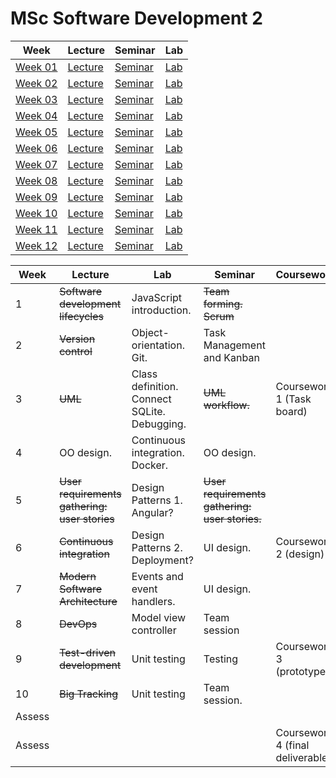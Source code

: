 # MSc Software Development 2

| Week | Lecture | Seminar | Lab |
|------|---------|---------|-----|
| [Week 01](week-01) | [Lecture](week-01/lecture) | [Seminar](week-01/seminar) | [Lab](week-01/lab) |
| [Week 02](week-02) | [Lecture](week-02/lecture) | [Seminar](week-02/seminar) | [Lab](week-02/lab) |
| [Week 03](week-03) | [Lecture](week-03/lecture) | [Seminar](week-03/seminar) | [Lab](week-03/lab) |
| [Week 04](week-04) | [Lecture](week-04/lecture) | [Seminar](week-04/seminar) | [Lab](week-04/lab) |
| [Week 05](week-05) | [Lecture](week-05/lecture) | [Seminar](week-05/seminar) | [Lab](week-05/lab) |
| [Week 06](week-06) | [Lecture](week-06/lecture) | [Seminar](week-06/seminar) | [Lab](week-06/lab) |
| [Week 07](week-07) | [Lecture](week-07/lecture) | [Seminar](week-07/seminar) | [Lab](week-07/lab) |
| [Week 08](week-08) | [Lecture](week-08/lecture) | [Seminar](week-08/seminar) | [Lab](week-08/lab) |
| [Week 09](week-09) | [Lecture](week-09/lecture) | [Seminar](week-09/seminar) | [Lab](week-09/lab) |
| [Week 10](week-10) | [Lecture](week-10/lecture) | [Seminar](week-10/seminar) | [Lab](week-10/lab) |
| [Week 11](week-11) | [Lecture](week-11/lecture) | [Seminar](week-11/seminar) | [Lab](week-11/lab) |
| [Week 12](week-12) | [Lecture](week-12/lecture) | [Seminar](week-12/seminar) | [Lab](week-12/lab) |

| Week   | Lecture                                       | Lab                                          | Seminar                                        | Coursework                       |
| ------ | --------------------------------------------- | -------------------------------------------- | ---------------------------------------------- | -------------------------------- |
| 1      | ~~Software development lifecycles~~           | JavaScript introduction.                     | ~~Team forming. Scrum~~                        |                                  |
| 2      | ~~Version control~~                           | Object-orientation. Git.                     | Task Management and Kanban                     |                                  |
| 3      | ~~UML~~                                       | Class definition. Connect SQLite. Debugging. | ~~UML workflow.~~                              | Coursework 1 (Task board)        |
| 4      | OO design.                                    | Continuous integration. Docker.              | OO design.                                     |                                  |
| 5      | ~~User requirements gathering: user stories~~ | Design Patterns 1. Angular?                  | ~~User requirements gathering: user stories.~~ |                                  |
| 6      | ~~Continuous integration~~                    | Design Patterns 2. Deployment?               | UI design.                                     | Coursework 2 (design)            |
| 7      | ~~Modern Software Architecture~~              | Events and event handlers.                   | UI design.                                     |                                  |
| 8      | ~~DevOps~~                                    | Model view controller                        | Team session                                   |                                  |
| 9      | ~~Test-driven development~~                   | Unit testing                                 | Testing                                        | Coursework 3 (prototype)         |
| 10     | ~~Big Tracking~~                              | Unit testing                                 | Team session.                                  |                                  |
| Assess |                                               |                                              |                                                |                                  |
| Assess |                                               |                                              |                                                | Coursework 4 (final deliverable) |

